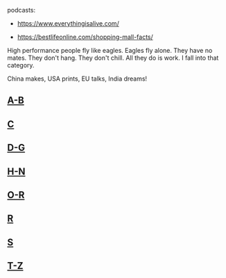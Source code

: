 
podcasts:
* <https://www.everythingisalive.com/>

- <https://bestlifeonline.com/shopping-mall-facts/>


High performance people fly like eagles. Eagles fly alone.
They have no mates.
They don't hang. They don't chill. All they do is work.
I fall into that category.


China makes,
USA prints,
EU talks,
India dreams!


## [A-B](a-n/a-b.md)


## [C](a-n/c.md)


## [D-G](a-n/d-g.md)


## [H-N](a-n/h-n.md)


## [O-R](o-z/o-q.md)


## [R](o-z/r.md)


## [S](o-z/s.md)


## [T-Z](o-z/t-z.md)

